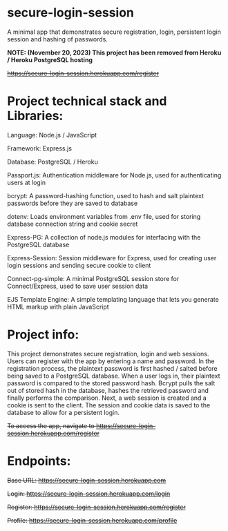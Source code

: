 # secure-login-session

A minimal app that demonstrates secure registration, login, persistent login session and hashing of passwords.

**NOTE: (November 20, 2023) This project has been removed from Heroku / Heroku PostgreSQL hosting**

~~https://secure-login-session.herokuapp.com/register~~


# Project technical stack and Libraries:

Language: Node.js / JavaScript

Framework: Express.js

Database: PostgreSQL / Heroku

Passport.js: Authentication middleware for Node.js, used for authenticating users at login

bcrypt: A password-hashing function, used to hash and salt plaintext passwords before they are saved to database

dotenv: Loads environment variables from .env file, used for storing database connection string and cookie secret

Express-PG: A collection of node.js modules for interfacing with the PostgreSQL database

Express-Session: Session middleware for Express, used for creating user login sessions and sending secure cookie to client

Connect-pg-simple: A minimal PostgreSQL session store for Connect/Express, used to save user session data

EJS Template Engine: A simple templating language that lets you generate HTML markup with plain JavaScript

# Project info:

This project demonstrates secure registration, login and web sessions. Users can register with the app by entering a name and password. In the registration process, the plaintext password is first hashed / salted before being saved to a PostgreSQL database. When a user logs in, their plaintext password is compared to the stored password hash. Bcrypt pulls the salt out of stored hash in the database, hashes the retrieved password and finally performs the comparison. Next, a web session is created and a cookie is sent to the client. The session and cookie data is saved to the database to allow for a persistent login.

~~To access the app, navigate to https://secure-login-session.herokuapp.com/register~~

# Endpoints:

~~Base URL: https://secure-login-session.herokuapp.com~~

~~Login: https://secure-login-session.herokuapp.com/login~~

~~Register: https://secure-login-session.herokuapp.com/register~~

~~Profile: https://secure-login-session.herokuapp.com/profile~~


